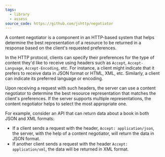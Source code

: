 ```yaml
---
tags:
  - library
  - assess
source_code: https://github.com/jshttp/negotiator
---
```

A content negotiator is a component in an HTTP-based system that helps determine the best representation of a resource to be returned in a response based on the client's requested preferences.

In the HTTP protocol, clients can specify their preferences for the type of content they'd like to receive using headers such as `Accept`, `Accept-Language`, `Accept-Encoding`, etc. For instance, a client might indicate that it prefers to receive data in JSON format or HTML, XML, etc. Similarly, a client can indicate its preferred language or encoding.

Upon receiving a request with such headers, the server can use a content negotiator to determine the best resource representation that matches the client's preferences. If the server supports multiple representations, the content negotiator helps to select the most appropriate one.

For example, consider an API that can return data about a book in both JSON and XML formats:

- If a client sends a request with the header, `Accept: application/json`, the server, with the help of a content negotiator, will return the data in JSON format.
- If another client sends a request with the header `Accept: application/xml`, the data will be returned in XML format.